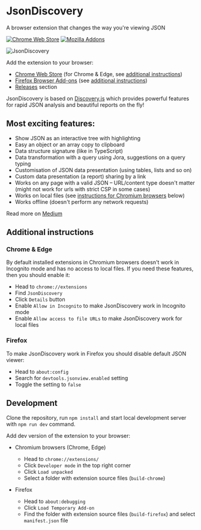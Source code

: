 # JsonDiscovery

A browser extension that changes the way you're viewing JSON

[![Chrome Web Store](https://badgen.net/chrome-web-store/v/pamhglogfolfbmlpnenhpeholpnlcclo)](https://chrome.google.com/webstore/detail/jsondiscovery/pamhglogfolfbmlpnenhpeholpnlcclo)
[![Mozilla Addons](https://badgen.net/amo/v/jsondiscovery)](https://addons.mozilla.org/en-US/firefox/addon/jsondiscovery/)

![JsonDiscovery](https://i.imgur.com/aMinbNB.png)

Add the extension to your browser:

* [Chrome Web Store](https://chrome.google.com/webstore/detail/discoveryjson/pamhglogfolfbmlpnenhpeholpnlcclo) (for Chrome & Edge, see [additional instructions](#chrome--edge))
* [Firefox Browser Add-ons](https://addons.mozilla.org/firefox/addon/jsondiscovery/) (see [additional instructions](#firefox))
* [Releases](https://github.com/discoveryjs/browser-extension-json-discovery/releases) section

JsonDiscovery is based on [Discovery.js](https://github.com/discoveryjs/discovery) which provides powerful features for rapid JSON analysis and beautiful reports on the fly!

## Most exciting features:

- Show JSON as an interactive tree with highlighting
- Easy an object or an array copy to clipboard
- Data structure signature (like in TypeScript)
- Data transformation with a query using Jora, suggestions on a query typing
- Customisation of JSON data presentation (using tables, lists and so on)
- Custom data presentation (a report) sharing by a link
- Works on any page with a valid JSON – URL/content type doesn't matter (might not work for urls with strict CSP in some cases)
- Works on local files (see [instructions for Chromium browsers](https://github.com/discoveryjs/browser-extension-json-discovery#working-with-local-files) below)
- Works offline (doesn't perform any network requests)

Read more on [Medium](https://blog.usejournal.com/changing-a-way-were-viewing-json-in-a-browser-51eda9103fa2)

## Additional instructions

### Chrome & Edge

By default installed extensions in Chromium browsers doesn't work in Incognito mode and has no access to local files. If you need these features, then you should enable it:

* Head to `chrome://extensions`
* Find `JsonDiscovery`
* Click `Details` button
* Enable `Allow in Incognito` to make JsonDiscovery work in Incognito mode
* Enable `Allow access to file URLs` to make JsonDiscovery work for local files

### Firefox

To make JsonDiscovery work in Firefox you should disable default JSON viewer:

* Head to `about:config`
* Search for `devtools.jsonview.enabled` setting
* Toggle the setting to `false`

## Development

Clone the repository, run `npm install` and start local development server with `npm run dev` command.

Add dev version of the extension to your browser:

- Chromium browsers (Chrome, Edge)
    * Head to `chrome://extensions/`
    * Click `Developer mode` in the top right corner
    * Click `Load unpacked`
    * Select a folder with extension source files (`build-chrome`)

- Firefox
    * Head to `about:debugging`
    * Click `Load Temporary Add-on`
    * Find the folder with extension source files (`build-firefox`) and select `manifest.json` file
